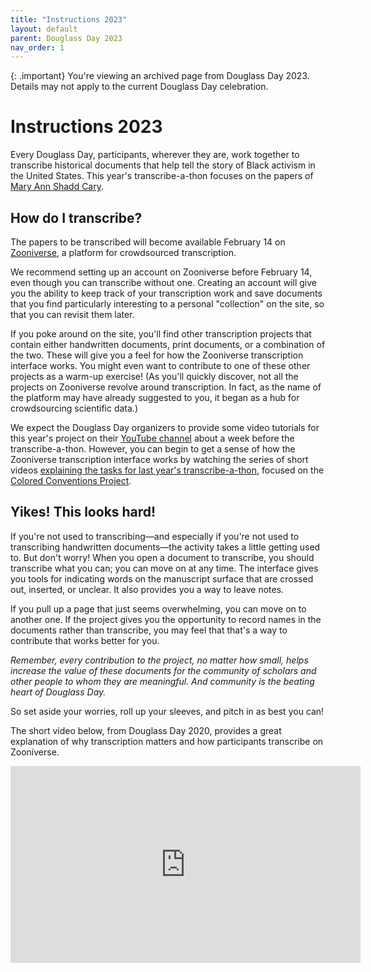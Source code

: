 ```yaml
---
title: "Instructions 2023"
layout: default
parent: Douglass Day 2023
nav_order: 1
---
```


{: .important}
You're viewing an archived page from Douglass Day 2023. Details may not apply to the current Douglass Day celebration.

# Instructions 2023

Every Douglass Day, participants, wherever they are, work together to transcribe historical documents that help tell the story of Black activism in the United States. This year's transcribe-a-thon focuses on the papers of [Mary Ann Shadd Cary](https://douglassday.org/shadd/).

## How do I transcribe?

The papers to be transcribed will become available February 14 on [Zooniverse](https://www.zooniverse.org/), a platform for crowdsourced transcription.

We recommend setting up an account on Zooniverse before February 14, even though you can transcribe without one. Creating an account will give you the ability to keep track of your transcription work and save documents that you find particularly interesting to a personal "collection" on the site, so that you can revisit them later.

If you poke around on the site, you'll find other transcription projects that contain either handwritten documents, print documents, or a combination of the two. These will give you a feel for how the Zooniverse transcription interface works. You might even want to contribute to one of these other projects as a warm-up exercise! (As you'll quickly discover, not all the projects on Zooniverse revolve around transcription. In fact, as the name of the platform may have already suggested to you, it began as a hub for crowdsourcing scientific data.)

We expect the Douglass Day organizers to provide some video tutorials for this year's project on their [YouTube channel](https://www.youtube.com/@douglassday) about a week before the transcribe-a-thon. However, you can begin to get a sense of how the Zooniverse transcription interface works by watching the series of short videos [explaining the tasks for last year's transcribe-a-thon](https://www.youtube.com/watch?v=-D3O4tCFTAk), focused on the [Colored Conventions Project](https://www.zooniverse.org/projects/douglassday/transcribe-colored-conventions). 

## Yikes! This looks hard!

If you're not used to transcribing&mdash;and especially if you're not used to transcribing handwritten documents&mdash;the activity takes a little getting used to. But don't worry! When you open a document to transcribe, you should transcribe what you can; you can move on at any time. The interface gives you tools for indicating words on the manuscript surface that are crossed out, inserted, or unclear. It also provides you a way to leave notes. 

If you pull up a page that just seems overwhelming, you can move on to another one. If the project gives you the opportunity to record names in the documents rather than transcribe, you may feel that that's a way to contribute that works better for you. 

*Remember, every contribution to the project, no matter how small, helps increase the value of these documents for the community of scholars and other people to whom they are meaningful. And community is the beating heart of Douglass Day.* 

So set aside your worries, roll up your sleeves, and pitch in as best you can!

The short video below, from Douglass Day 2020, provides a great explanation of why transcription matters and how participants transcribe on Zooniverse.

<iframe width="560" height="315" src="https://www.youtube.com/embed/27aaK1Ss8xw" title="YouTube video player" frameborder="0" allow="accelerometer; autoplay; clipboard-write; encrypted-media; gyroscope; picture-in-picture; web-share" allowfullscreen></iframe>